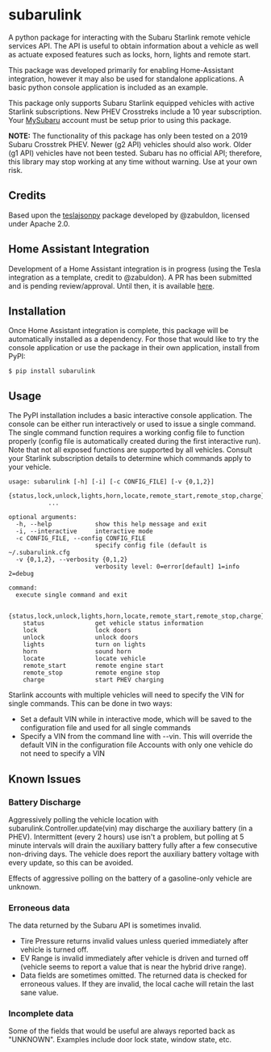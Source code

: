 # subarulink
A python package for interacting with the Subaru Starlink remote vehicle services API.  The API is useful to obtain information about a vehicle as well as actuate exposed features such as locks, horn, lights and remote start.

This package was developed primarily for enabling Home-Assistant integration, however it may also be used for standalone applications.  A basic python console application is included as an example.

This package only supports Subaru Starlink equipped vehicles with active Starlink subscriptions.  New PHEV Crosstreks include a 10 year subscription.  Your [MySubaru](https://www.mysubaru.com) account must be setup prior to using this package.

**NOTE:** The functionality of this package has only been tested on a 2019 Subaru Crosstrek PHEV.  Newer (g2 API) vehicles should also work.  Older (g1 API) vehicles have not been tested.  Subaru has no official API; therefore, this library may stop working at any time without warning.  Use at your own risk.


## Credits

Based upon the [teslajsonpy](https://github.com/zabuldon/teslajsonpy) package developed by @zabuldon, licensed under Apache 2.0.


## Home Assistant Integration
Development of a Home Assistant integration is in progress (using the Tesla integration as a template, credit to @zabuldon).  A PR has been submitted and is pending review/approval.  Until then, it is available [here](https://github.com/G-Two/home-assistant/tree/subaru). 

## Installation
Once Home Assistant integration is complete, this package will be automatically installed as a dependency.  For those that would like to try the console application or use the package in their own application, install from PyPI:

    $ pip install subarulink

## Usage
The PyPI installation includes a basic interactive console application.  The console can be either run interactively or used to issue a single command.  The single command function requires a working config file to function properly (config file is automatically created during the first interactive run).  Note that not all exposed functions are supported by all vehicles. Consult your Starlink subscription details to determine which commands apply to your vehicle.

```
usage: subarulink [-h] [-i] [-c CONFIG_FILE] [-v {0,1,2}]
           {status,lock,unlock,lights,horn,locate,remote_start,remote_stop,charge}
           ...

optional arguments:
  -h, --help            show this help message and exit
  -i, --interactive     interactive mode
  -c CONFIG_FILE, --config CONFIG_FILE
                        specify config file (default is ~/.subarulink.cfg
  -v {0,1,2}, --verbosity {0,1,2}
                        verbosity level: 0=error[default] 1=info 2=debug

command:
  execute single command and exit

  {status,lock,unlock,lights,horn,locate,remote_start,remote_stop,charge}
    status              get vehicle status information
    lock                lock doors
    unlock              unlock doors
    lights              turn on lights
    horn                sound horn
    locate              locate vehicle
    remote_start        remote engine start
    remote_stop         remote engine stop
    charge              start PHEV charging
```
Starlink accounts with multiple vehicles will need to specify the VIN for single commands.  This can be done in two ways:
- Set a default VIN while in interactive mode, which will be saved to the configuration file and used for all single commands
- Specify a VIN from the command line with --vin.  This will override the default VIN in the configuration file
Accounts with only one vehicle do not need to specify a VIN


## Known Issues
### Battery Discharge
Aggressively polling the vehicle location with subarulink.Controller.update(vin) may discharge the auxiliary battery (in a PHEV).  Intermittent (every 2 hours) use isn't a problem, but polling at 5 minute intervals will drain the auxiliary battery fully after a few consecutive non-driving days.  The vehicle does report the auxiliary battery voltage with every update, so this can be avoided.  

Effects of aggressive polling on the battery of a gasoline-only vehicle are unknown.

### Erroneous data
The data returned by the Subaru API is sometimes invalid.
* Tire Pressure returns invalid values unless queried immediately after vehicle is turned off.
* EV Range is invalid immediately after vehicle is driven and turned off (vehicle seems to report a value that is near the hybrid drive range).
* Data fields are sometimes omitted.
The returned data is checked for erroneous values.  If they are invalid, the local cache will retain the last sane value.

### Incomplete data
Some of the fields that would be useful are always reported back as "UNKNOWN".  Examples include door lock state, window state, etc.